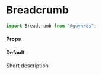 # Breadcrumb

```js
import Breadcrumb from "@guyn/ds";
```

<script>
export default {
 components: {Breadcrumb : ()=>import('./Breadcrumb')}   
}
</script>

#### Props

<!--
| prop    | default | description                                        |
| ------- | ------- | -------------------------------------------------- |
| `image` | `null`  | When applied, the image will be created in the top |
| `title` | `null`  | A title can be set                                 |
| `link`  | `null`  | A card can have a link                             |
| `color` | `null`  | Give the card a color                              | -->

#### Default

Short description

<Example>
<Breadcrumb />

<template slot="code">

```html
<Breadcrumb />
```

</template>
</Example>
